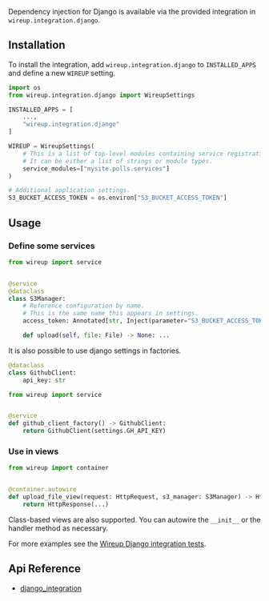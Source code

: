 Dependency injection for Django is available via the provided integration in `wireup.integration.django`.

## Installation

To install the integration, add `wireup.integration.django` to `INSTALLED_APPS` and define a new `WIREUP` setting.

```python title="settings.py"
import os
from wireup.integration.django import WireupSettings

INSTALLED_APPS = [
    ...,
    "wireup.integration.django"
]

WIREUP = WireupSettings(
    # This is a list of top-level modules containing service registrations.
    # It can be either a list of strings or module types.
    service_modules=["mysite.polls.services"]
)

# Additional application settings.
S3_BUCKET_ACCESS_TOKEN = os.environ["S3_BUCKET_ACCESS_TOKEN"]
```


## Usage

### Define some services

```python title="mysite/polls/services/s3_manager.py"
from wireup import service


@service
@dataclass
class S3Manager:
    # Reference configuration by name.
    # This is the same name this appears in settings.
    access_token: Annotated[str, Inject(parameter="S3_BUCKET_ACCESS_TOKEN")]

    def upload(self, file: File) -> None: ...
```

It is also possible to use django settings in factories.

```python title="mysite/polls/services/github_client.py"
@dataclass
class GithubClient:
    api_key: str
```


```python title="mysite/polls/services/factories.py"
from wireup import service


@service
def github_client_factory() -> GithubClient:
    return GithubClient(settings.GH_API_KEY)
```

### Use in views
```python title="app/views.py"
from wireup import container


@container.autowire
def upload_file_view(request: HttpRequest, s3_manager: S3Manager) -> HttpResponse:
    return HttpResponse(...)
```

Class-based views are also supported. You can autowire the `__init__` or the handler method as necessary. 


For more examples see the [Wireup Django integration tests](https://github.com/maldoinc/wireup/tree/master/test/integration/django/view.py).


## Api Reference

* [django_integration](../class/django_integration.md)
